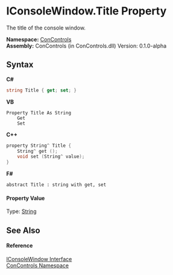 # IConsoleWindow.Title Property 
 

The title of the console window.

**Namespace:**&nbsp;<a href="a4c6913a-7590-84ec-79ea-d303d13ccc28">ConControls</a><br />**Assembly:**&nbsp;ConControls (in ConControls.dll) Version: 0.1.0-alpha

## Syntax

**C#**<br />
``` C#
string Title { get; set; }
```

**VB**<br />
``` VB
Property Title As String
	Get
	Set
```

**C++**<br />
``` C++
property String^ Title {
	String^ get ();
	void set (String^ value);
}
```

**F#**<br />
``` F#
abstract Title : string with get, set

```


#### Property Value
Type: <a href="https://docs.microsoft.com/dotnet/api/system.string" target="_blank">String</a>

## See Also


#### Reference
<a href="0b7e293f-5cea-bd62-4e33-f904658aa560">IConsoleWindow Interface</a><br /><a href="a4c6913a-7590-84ec-79ea-d303d13ccc28">ConControls Namespace</a><br />